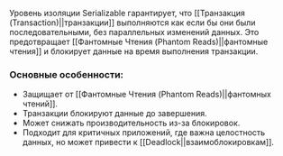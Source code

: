 Уровень изоляции Serializable гарантирует, что [[Транзакция (Transaction)||транзакции]] выполняются как если бы они были последовательными, без параллельных изменений данных. Это предотвращает [[Фантомные Чтения (Phantom Reads)||фантомные чтения]] и блокирует данные на время выполнения транзакции.

### Основные особенности:

- Защищает от [[Фантомные Чтения (Phantom Reads)||фантомных чтений]].
- Транзакции блокируют данные до завершения.
- Может снижать производительность из-за блокировок.
- Подходит для критичных приложений, где важна целостность данных, но может привести к [[Deadlock||взаимоблокировкам]].
